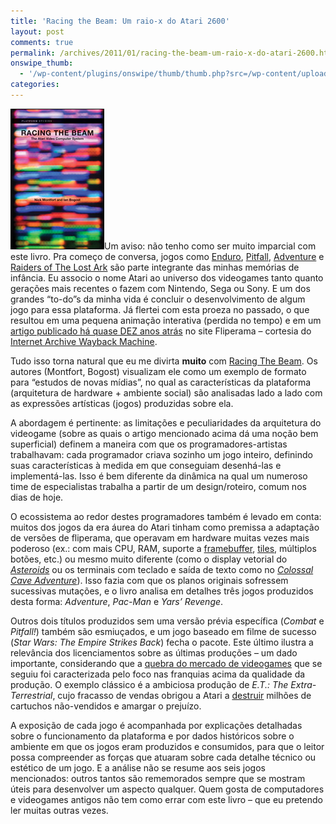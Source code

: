 ```yaml
---
title: 'Racing the Beam: Um raio-x do Atari 2600'
layout: post
comments: true
permalink: /archives/2011/01/racing-the-beam-um-raio-x-do-atari-2600.html/
onswipe_thumb:
  - '/wp-content/plugins/onswipe/thumb/thumb.php?src=/wp-content/uploads/2011/01/racingthebeam.jpg&amp;w=600&amp;h=800&amp;zc=1&amp;q=75&amp;f=0'
categories:
---
```

<img class="alignright size-full wp-image-5770" title="Racing The Beam" src="/wp-content/uploads/2011/01/racingthebeam.jpg" alt="Racing The Beam" width="150" height="225" />Um aviso: não tenho como ser muito imparcial com este livro. Pra começo de conversa, jogos como [Enduro][1], [Pitfall][2], [Adventure][3] e [Raiders of The Lost Ark][4] são parte integrante das minhas memórias de infância. Eu associo o nome Atari ao universo dos videogames tanto quanto gerações mais recentes o fazem com Nintendo, Sega ou Sony. E um dos grandes &#8220;to-do&#8221;s da minha vida é concluir o desenvolvimento de algum jogo para essa plataforma. Já flertei com esta proeza no passado, o que resultou em uma pequena animação interativa (perdida no tempo) e em um [artigo publicado há quase DEZ anos atrás][5] no site Fliperama &#8211; cortesia do [Internet Archive Wayback Machine][6].

Tudo isso torna natural que eu me divirta **muito** com [Racing The Beam][7]. Os autores (Montfort, Bogost) visualizam ele como um exemplo de formato para &#8220;estudos de novas mídias&#8221;, no qual as características da plataforma (arquitetura de hardware + ambiente social) são analisadas lado a lado com as expressões artísticas (jogos) produzidas sobre ela.

A abordagem é pertinente: as limitações e peculiaridades da arquitetura do videogame (sobre as quais o artigo mencionado acima dá uma noção bem superficial) definem a maneira com que os programadores-artistas trabalhavam: cada programador criava sozinho um jogo inteiro, definindo suas características à medida em que conseguiam desenhá-las e implementá-las. Isso é bem diferente da dinâmica na qual um numeroso time de especialistas trabalha a partir de um design/roteiro, comum nos dias de hoje.

O ecossistema ao redor destes programadores também é levado em conta: muitos dos jogos da era áurea do Atari tinham como premissa a adaptação de versões de fliperama, que operavam em hardware muitas vezes mais poderoso (ex.: com mais CPU, RAM, suporte a [framebuffer][8], [tiles][9], múltiplos botões, etc.) ou mesmo muito diferente (como o display vetorial do *[Asteroids][10]* ou os terminais com teclado e saída de texto como no *[Colossal Cave Adventure][11]*). Isso fazia com que os planos originais sofressem sucessivas mutações, e o livro analisa em detalhes três jogos produzidos desta forma: *Adventure*, *Pac-Man* e *Yars&#8217; Revenge*.

Outros dois títulos produzidos sem uma versão prévia específica (*Combat* e *Pitfall!*) também são esmiuçados, e um jogo baseado em filme de sucesso (*Star Wars: The Empire Strikes Back*) fecha o pacote. Este último ilustra a relevância dos licenciamentos sobre as últimas produções &#8211; um dado importante, considerando que a [quebra do mercado de videogames][12] que se seguiu foi caracterizada pelo foco nas franquias acima da qualidade da produção. O exemplo clássico é a ambiciosa produção de *E.T.: The Extra-Terrestrial*, cujo fracasso de vendas obrigou a Atari a [destruir][13] milhões de cartuchos não-vendidos e amargar o prejuízo.

A exposição de cada jogo é acompanhada por explicações detalhadas sobre o funcionamento da plataforma e por dados históricos sobre o ambiente em que os jogos eram produzidos e consumidos, para que o leitor possa compreender as forças que atuaram sobre cada detalhe técnico ou estético de um jogo. E a análise não se resume aos seis jogos mencionados: outros tantos são rememorados sempre que se mostram úteis para desenvolver um aspecto qualquer. Quem gosta de computadores e videogames antigos não tem como errar com este livro &#8211; que eu pretendo ler muitas outras vezes.

 [1]: http://jogosdeatari.com.br/game/enduro
 [2]: http://jogosdeatari.com.br/game/pitfall
 [3]: http://www.atari.com/play/atari/adventure
 [4]: http://jogosdeatari.com.br/game/raiders-of-the-lost-ark
 [5]: http://web.archive.org/web/20020808022057/http://fliperama.ig.com.br/emuladores/atari/program/index.html
 [6]: http://www.archive.org/web/web.php
 [7]: http://mitpress.mit.edu/catalog/item/default.asp?ttype=2&tid=11696
 [8]: http://www.baixaki.com.br/tecnologia/1421-o-que-e-frame-buffer.htm
 [9]: http://en.wikipedia.org/wiki/Tile_engine
 [10]: http://en.wikipedia.org/wiki/Asteroids_%28video_game%29
 [11]: http://en.wikipedia.org/wiki/Colossal_Cave_Adventure
 [12]: http://en.wikipedia.org/wiki/North_American_video_game_crash_of_1983
 [13]: http://www.snopes.com/business/market/atari.asp
